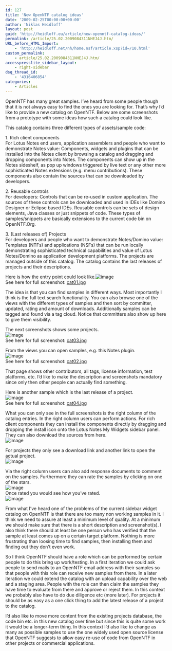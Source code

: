 ```yaml
---
id: 127
title: 'New OpenNTF catalog ideas'
date: '2009-02-25T00:00:00+00:00'
author: 'Niklas Heidloff'
layout: post
guid: 'http://heidloff.eu/article/new-openntf-catalog-ideas/'
permalink: /article/25.02.2009084311NHEJ4J.htm/
URL_before_HTML_Import:
    - 'http://heidloff.net/nh/home.nsf/article.xsp?id=/10.html'
custom_permalink:
    - article/25.02.2009084311NHEJ4J.htm/
accesspresslite_sidebar_layout:
    - right-sidebar
dsq_thread_id:
    - '4316406854'
categories:
    - Articles
---
```


 OpenNTF has many great samples. I’ve heard from some people though that it is not always easy to find the ones you are looking for. That’s why I’d like to provide a new catalog on OpenNTF. Below are some screenshots from a prototype with some ideas how such a catalog could look like.

This catalog contains three different types of assets/sample code:

1\. Rich client components   
For Lotus Notes end users, application assemblers and people who want to demonstrate Notes value: Components, widgets and plugins that can be installed into the Notes client by browsing a catalog and dragging and dropping components into Notes. The components can show up in the Notes sideshelf, as pop up windows triggered by live text or any other more sophisticated Notes extensions (e.g. menu contributions). These components also contain the sources that can be downloaded by developers.

2\. Reusable controls   
For developers: Controls that can be re-used in custom application. The sources of these controls can be downloaded and used in IDEs like Domino Designer or Eclipse based IDEs. Reusable controls can be sets of design elements, Java classes or just snippets of code. These types of samples/snippets are basically extensions to the current code bin on OpenNTF.Org.

3\. (Last releases of) Projects   
For developers and people who want to demonstrate Notes/Domino value: Templates (NTFs) and applications (NSFs) that can be run locally demonstrating sophisticated technical capabilities and value of Lotus Notes/Domino as application development platforms. The projects are managed outside of this catalog. The catalog contains the last releases of projects and their descriptions.

Here is how the entry point could look like.![image](/assets/img/2009/02/1_0BBA01F00B90DE84004B676985257568.gif)  
See here for full screenshot: [cat01.jpg](http://heidloff.net/nh/home.nsf/cat01.jpg/$file/cat01.jpg "cat01.jpg")

The idea is that you can find samples in different ways. Most importantly I think is the full text search functionality. You can also browse one of the views with the different types of samples and then sort by committer, updated, rating and amount of downloads. Additionally samples can be tagged and found via a tag cloud. Notice that committers also show up here to give them visibility.

The next screenshots shows some projects.   
![image](/assets/img/2009/02/1_0BBA15E40BBA1300004B676985257568.gif)  
See here for full screenshot: [cat03.jpg](http://heidloff.net/nh/home.nsf/cat03.jpg/$file/cat03.jpg "cat03.jpg")

From the views you can open samples, e.g. this Notes plugin.   
![image](/assets/img/2009/02/1_0BBA250C0BBA2228004B676985257568.gif)  
See here for full screenshot: [cat02.jpg](http://heidloff.net/nh/home.nsf/cat02.jpg/$file/cat02.jpg "cat02.jpg")

That page shows other contributors, all tags, license information, test platforms, etc. I’d like to make the description and screenshots mandatory since only then other people can actually find something.

Here is another sample which is the last release of a project.   
![image](/assets/img/2009/02/1_0BBA3B280BBA3844004B676985257568.gif)  
See here for full screenshot: [cat04.jpg](http://heidloff.net/nh/home.nsf/cat04.jpg/$file/cat04.jpg "cat04.jpg")

What you can only see in the full screenshots is the right column of the catalog entries. In the right column users can perform actions. For rich client components they can install the components directly by dragging and dropping the install icon onto the Lotus Notes My Widgets sidebar panel. They can also download the sources from here.   
![image](/assets/img/2009/02/1_0BBA4B680BBA4884004B676985257568.gif)

For projects they only see a download link and another link to open the actual project.   
![image](/assets/img/2009/02/1_0BBA57280BBA5444004B676985257568.gif)

Via the right column users can also add response documents to comment on the samples. Furthermore they can rate the samples by clicking on one of the stars.   
![image](/assets/img/2009/02/1_0BBA632C0BBA6048004B676985257568.gif)  
Once rated you would see how you’ve rated.   
![image](/assets/img/2009/02/1_0BBA6BAC0BBA68C8004B676985257568.gif)

From what I’ve heard one of the problems of the current sidebar widget catalog on OpenNTF is that there are too many non working samples in it. I think we need to assure at least a minimum level of quality. At a minimum we should make sure that there is a short description and screenshot(s). I also think there should at least be one person who has verified that the sample at least comes up on a certain target platform. Nothing is more frustrating than loosing time to find samples, then installing them and finding out they don’t even work.

So I think OpenNTF should have a role which can be performed by certain people to do this bring up work/testing. In a first iteration we could ask people to send mails to an OpenNTF email address with their samples so that people with this role can receive new samples from there. In a later iteration we could extend the catalog with an upload capability over the web and a staging area. People with the role can then claim the samples they have time to evaluate from there and approve or reject them. In this context we probably also have to do due diligence etc (more later). For projects it should be as easy as a one click thing to add the latest release of a project to the catalog.

I’d also like to move more content from the existing projects database, the code bin etc. in this new catalog over time but since this is quite some work it would be a longer-term thing. In this context I’d also like to change as many as possible samples to use the one widely used open source license that OpenNTF suggests to allow easy re-use of code from OpenNTF in other projects or commercial applications.